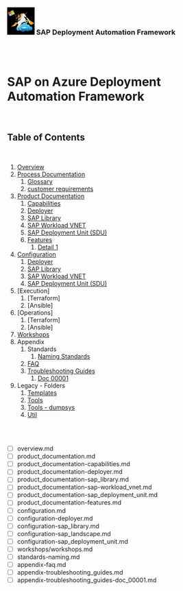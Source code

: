 ### <img src="assets/images/UnicornSAPBlack256x256.png" width="64px"> SAP Deployment Automation Framework <!-- omit in toc -->
<br/><br/>

# SAP on Azure Deployment Automation Framework <!-- omit in toc -->

<br/>
<!-- TODO: ALL; Document outline of documentation here. -->
<!--       File Naming: (level1)-(level2)-(etc)-(name).md  -->

## Table of Contents
<br/>

1. [Overview](overview.md)
2. [Process Documentation](readme.md)
    1. [Glossary](glossary.md)
    2. [customer requirements](customer_requirements.md)
3. [Product Documentation](Software_Documentation/product_documentation.md)
   1. [Capabilities](Software_Documentation/product_documentation-capabilities.md)
   2. [Deployer](Software_Documentation/product_documentation-deployer.md)
   3. [SAP Library](Software_Documentation/product_documentation-sap_library.md)
   4. [SAP Workload VNET](Software_Documentation/product_documentation-sap-workload_vnet.md)
   5. [SAP Deployment Unit (SDU)](Software_Documentation/product_documentation-sap_deployment_unit.md)
   6. [Features](Software_Documentation/product_documentation-features.md)
      1. [Detail 1]()
4. [Configuration](Software_Documentation/configuration.md)
   1. [Deployer](Software_Documentation/configuration-deployer.md)
   2. [SAP Library](Software_Documentation/configuration-sap_library.md)
   3. [SAP Workload VNET](Software_Documentation/configuration-sap_workload_vnet.md)
   4. [SAP Deployment Unit (SDU)](Software_Documentation/configuration-sap_deployment_unit.md)
5. [Execution]
   1. [Terraform]
   2. [Ansible]
6. [Operations]
   1. [Terraform]
   2. [Ansible]
7. [Workshops](Software_Documentation/workshops/workshops.md)
8. Appendix
   1. Standards
      1. [Naming Standards](Software_Documentation/standards-naming.md)
   2. [FAQ](Software_Documentation/appendix-faq.md)
   3. [Troubleshooting Guides](Software_Documentation/appendix-troubleshooting_guides.md)
      1. [Doc 00001](Software_Documentation/appendix-troubleshooting_guides-doc_00001.md)
8. Legacy - Folders
   1. [Templates](../sort/templates-readme.md)
   2. [Tools](../sort/tools-readme.md)
   3. [Tools - dumpsys](../sort/tools-dumpsystem-readme.md)
   4. [Util](../sort/util-readme.md)



<br/><br/>


- [ ] overview.md
- [ ] product_documentation.md
- [ ] product_documentation-capabilities.md
- [ ] product_documentation-deployer.md
- [ ] product_documentation-sap_library.md
- [ ] product_documentation-sap-workload_vnet.md
- [ ] product_documentation-sap_deployment_unit.md
- [ ] product_documentation-features.md
- [ ] configuration.md
- [ ] configuration-deployer.md
- [ ] configuration-sap_library.md
- [ ] configuration-sap_landscape.md
- [ ] configuration-sap_deployment_unit.md
- [ ] workshops/workshops.md
- [ ] standards-naming.md
- [ ] appendix-faq.md
- [ ] appendix-troubleshooting_guides.md
- [ ] appendix-troubleshooting_guides-doc_00001.md
